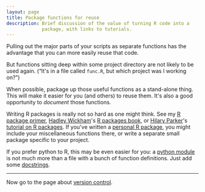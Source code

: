 ```yaml
---
layout: page
title: Package functions for reuse
description: Brief discussion of the value of turning R code into a
             package, with links to tutorials.
---
```


Pulling out the major parts of your scripts as separate functions has
the advantage that you can more easily reuse that code.

But functions sitting deep within some project directory are not likely
to be used again. (&ldquo;It's in a file called `func.R`, but which
project was I working on?&rdquo;)

When possible, package up those useful functions as a stand-alone
thing. This will make it easier for you (and others) to reuse them.
It's also a good opportunity to _document_ those functions.

Writing R packages is really not so hard as one might think. See my
[R package primer](https://kbroman.org/pkg_primer),
[Hadley Wickham](http://had.co.nz/)'s
[R packages book](http://r-pkgs.had.co.nz/), or
[Hilary Parker](https://hilaryparker.com/)'s
[tutorial on R packages](https://hilaryparker.com/2014/04/29/writing-an-r-package-from-scratch/).
If you've written a
[personal R package](https://hilaryparker.com/2013/04/03/personal-r-packages/),
you might include your miscellaneous functions there, or write a
separate small package specific to your project.

If you prefer python to R, this may be even easier for you: a
[python module](https://docs.python.org/3/tutorial/modules.html) is
not much more than a file with a bunch of function definitions. Just
add some [docstrings](http://tovid.wikia.com/wiki/Python_tips/Docstrings).

---

Now go to the page about [version control](version_control.html).
